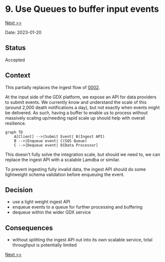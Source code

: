 # 9. Use Queues to buffer input events

[Next >>](9999-end.md)

Date: 2023-01-20

## Status

Accepted

## Context

This partially replaces the ingest flow of [0002](0002-gdx-share-architecture.md).

At the input side of the GDX platform, we expose an API for data providers to submit events.
We currently know and understand the scale of this (around 2,000 death notifications a day), but not exactly when events might be delivered.
As such, having a buffer to enable us to process without massively scaling up/needing rapid scale up should help with overall resilience.

```mermaid
graph TD
    A[Client] -->|Submit Event| B(Ingest API)
    B -->|Enqueue event| C(SQS Queue)
    C -->|Dequeue event| D[Data Processor]
```

This doesn't fully solve the integration scale, but should we need to, we can replace the ingest API with a scalable Lamdba or similar.

To prevent ingesting fully invalid data, the ingest API should do some lightweight schema validation before enqueuing the event.

## Decision

- use a light weight ingest API
- enqueue events to a queue for further processing and buffering
- dequeue within the wider GDX service

## Consequences

- without splitting the ingest API out into its own scalable service, total throughput is potentially limited

[Next >>](9999-end.md)
